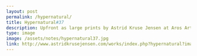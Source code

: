 ```yaml
---
layout: post
permalink: /hypernatural/
title: Hypernatural#37
description: Upfront as large prints by Astrid Kruse Jensen at Aros Art Museum, these photographs initially feel like paintings. Particularly loved the contrast in lighting with a pastel palette across the series.
type: image
image: /assets/notes/hypernatural37.jpg
link: http://www.astridkrusejensen.com/works/index.php?hypernatural?image=7
---
```


